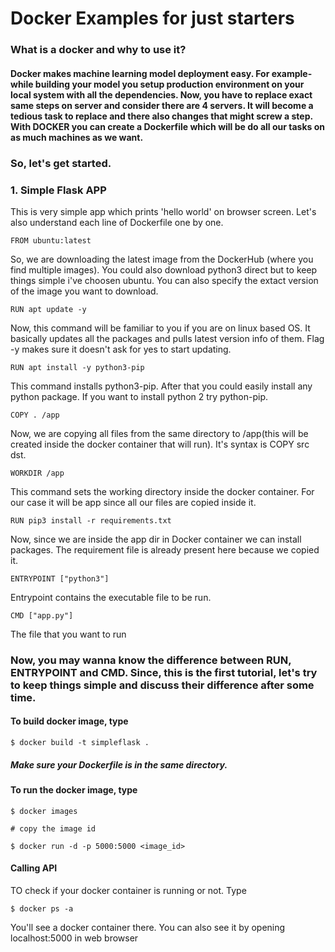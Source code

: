 # Docker Examples for just starters

### What is a docker and why to use it?
#### Docker makes machine learning model deployment easy. For example- while building your model you setup production environment on your local system with all the dependencies. Now, you have to replace exact same steps on server and consider there are 4 servers. It will become a tedious task to replace and there also changes that might screw a step. With DOCKER you can create a Dockerfile which will be do all our tasks on as much machines as we want.

### So, let's get started.

### 1. Simple Flask APP
This is very simple app which prints 'hello world' on browser screen.
Let's also understand each line of Dockerfile one by one.
```
FROM ubuntu:latest
```
So, we are downloading the latest image from the DockerHub (where you find multiple images). You could also download python3 direct but to keep things simple i've choosen ubuntu. You can also specify the extact version of the image you want to download.

```
RUN apt update -y
```
Now, this command will be familiar to you if you are on linux based OS. It basically updates all the packages and pulls latest version info of them. Flag -y makes sure it doesn't ask for yes to start updating.

```
RUN apt install -y python3-pip
```
This command installs python3-pip. After that you could easily install any python package. If you want to install python 2 try python-pip.

```
COPY . /app
```
Now, we are copying all files from the same directory to /app(this will be created inside the docker container that will run). It's syntax is COPY src dst.

```
WORKDIR /app
```
This command sets the working directory inside the docker container. For our case it will be app since all our files are copied inside it.

```
RUN pip3 install -r requirements.txt
```
Now, since we are inside the app dir in Docker container we can install packages. The requirement file is already present here because we copied it.

```
ENTRYPOINT ["python3"]
```
Entrypoint contains the executable file to be run.

```
CMD ["app.py"]
```
The file that you want to run

### Now, you may wanna know the difference between RUN, ENTRYPOINT and CMD. Since, this is the first tutorial, let's try to keep things simple and discuss their difference after some time.

#### To build docker image, type
```
$ docker build -t simpleflask .
```
##### Make sure your Dockerfile is in the same directory.

#### To run the docker image, type
```
$ docker images

# copy the image id

$ docker run -d -p 5000:5000 <image_id>
```

#### Calling API
TO check if your docker container is running or not. Type
```
$ docker ps -a
```
You'll see a docker container there.
You can also see it by opening localhost:5000 in web browser